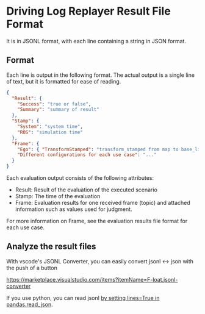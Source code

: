 # Driving Log Replayer Result File Format

It is in JSONL format, with each line containing a string in JSON format.

## Format

Each line is output in the following format.
The actual output is a single line of text, but it is formatted for ease of reading.

```json
{
  "Result": {
    "Success": "true or false",
    "Summary": "summary of result"
  },
  "Stamp": {
    "System": "system time",
    "ROS": "simulation time"
  },
  "Frame": {
    "Ego": { "TransformStamped": "transform_stamped from map to base_link" },
    "Different configurations for each use case": "..."
  }
}
```

Each evaluation output consists of the following attributes:

- Result: Result of the evaluation of the executed scenario
- Stamp: The time of the evaluation
- Frame: Evaluation results for one received frame (topic) and attached information such as values used for judgment.

For more information on Frame, see the evaluation results file format for each use case.

## Analyze the result files

With vscode's JSONL Converter, you can easily convert jsonl <-> json with the push of a button

<https://marketplace.visualstudio.com/items?itemName=F-loat.jsonl-converter>

If you use python, you can read jsonl [by setting lines=True in pandas.read_json](https://pandas.pydata.org/docs/reference/api/pandas.read_json.html).
